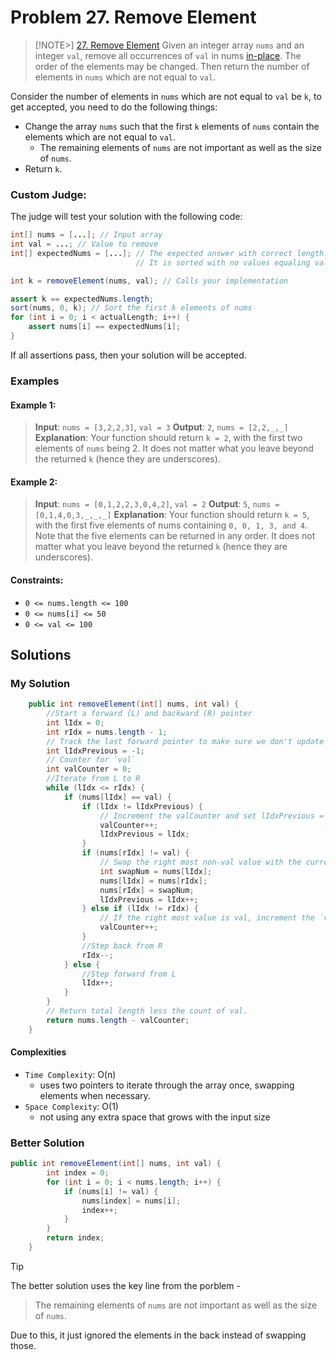 # Problem 27. Remove Element

> [!NOTE>]
> [27. Remove Element](https://leetcode.com/problems/remove-element/description/?envType=study-plan-v2&envId=top-interview-150)
Given an integer array `nums` and an integer `val`, remove all occurrences of `val` in nums [in-place](https://en.wikipedia.org/wiki/In-place_algorithm). The order of the elements may be changed. Then return the number of elements in `nums` which are not equal to `val`.

Consider the number of elements in `nums` which are not equal to `val` be `k`, to get accepted, you need to do the following things:

- Change the array `nums` such that the first `k` elements of `nums` contain the elements which are not equal to `val`.
    - The remaining elements of `nums` are not important as well as the size of `nums`.
- Return `k`.

### Custom Judge:

The judge will test your solution with the following code:

```java
int[] nums = [...]; // Input array
int val = ...; // Value to remove
int[] expectedNums = [...]; // The expected answer with correct length.
                            // It is sorted with no values equaling val.

int k = removeElement(nums, val); // Calls your implementation

assert k == expectedNums.length;
sort(nums, 0, k); // Sort the first k elements of nums
for (int i = 0; i < actualLength; i++) {
    assert nums[i] == expectedNums[i];
}
```
If all assertions pass, then your solution will be accepted.

### Examples

#### Example 1:

> **Input**: `nums = [3,2,2,3]`, `val = 3`
> **Output**: `2`, `nums = [2,2,_,_]`
> **Explanation**: Your function should return `k = 2`, with the first two elements of `nums` being 2.
> It does not matter what you leave beyond the returned `k` (hence they are underscores).

#### Example 2:

> **Input**: `nums = [0,1,2,2,3,0,4,2]`, `val = 2`
> **Output**: `5`, `nums = [0,1,4,0,3,_,_,_]`
> **Explanation**: Your function should return `k = 5`, with the first five elements of nums containing `0, 0, 1, 3, and 4`.
> Note that the five elements can be returned in any order.
> It does not matter what you leave beyond the returned `k` (hence they are underscores).

#### Constraints:

- `0 <= nums.length <= 100`
- `0 <= nums[i] <= 50`
- `0 <= val <= 100`

## Solutions

### My Solution

```java
    public int removeElement(int[] nums, int val) {
        //Start a forward (L) and backward (R) pointer
        int lIdx = 0;
        int rIdx = nums.length - 1;
        // Track the last forward pointer to make sure we don't update the counter multiple times. 
        int lIdxPrevious = -1;
        // Counter for `val`
        int valCounter = 0;
        //Iterate from L to R
        while (lIdx <= rIdx) {
            if (nums[lIdx] == val) {
                if (lIdx != lIdxPrevious) {
                    // Increment the valCounter and set lIdxPrevious = lIdx to ensure double counting is not done. 
                    valCounter++;
                    lIdxPrevious = lIdx;
                }
                if (nums[rIdx] != val) {
                    // Swap the right most non-val value with the current L index
                    int swapNum = nums[lIdx];
                    nums[lIdx] = nums[rIdx];
                    nums[rIdx] = swapNum;
                    lIdxPrevious = lIdx++;
                } else if (lIdx != rIdx) {
                    // If the right most value is val, increment the `valCounter` 
                    valCounter++;
                }
                //Step back from R
                rIdx--;
            } else {
                //Step forward from L
                lIdx++;
            }
        }
        // Return total length less the count of val. 
        return nums.length - valCounter;
    }
```

#### Complexities

- `Time Complexity`: O(n)
    - uses two pointers to iterate through the array once, swapping elements when necessary.
- `Space Complexity`: O(1)
    - not using any extra space that grows with the input size

### Better Solution

```java
public int removeElement(int[] nums, int val) {
        int index = 0;
        for (int i = 0; i < nums.length; i++) {
            if (nums[i] != val) {
                nums[index] = nums[i];
                index++;
            }
        }
        return index;
    }
```

> [!TIP]
> The better solution uses the key line from the porblem -
> > The remaining elements of `nums` are not important as well as the size of `nums`.
>
> Due to this, it just ignored the elements in the back instead of swapping those.